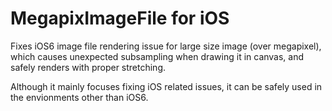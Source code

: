 # MegapixImageFile for iOS

Fixes iOS6 image file rendering issue for large size image (over megapixel), which causes unexpected subsampling when drawing it in canvas, and safely renders with proper stretching.

Although it mainly focuses fixing iOS related issues, it can be safely used in the envionments other than iOS6.


